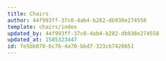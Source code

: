 ```yaml
---
title: Chairs
author: 44f993ff-37c0-4ab4-b282-db938e274558
template: chairs/index
updated_by: 44f993ff-37c0-4ab4-b282-db938e274558
updated_at: 1585323447
id: fe5bb870-6c76-4a70-bbd7-323cb7428651
---
```

